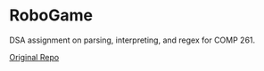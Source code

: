 # RoboGame
DSA assignment on parsing, interpreting, and regex for COMP 261.

[Original Repo](https://github.com/NiamhFerns/course-work)
